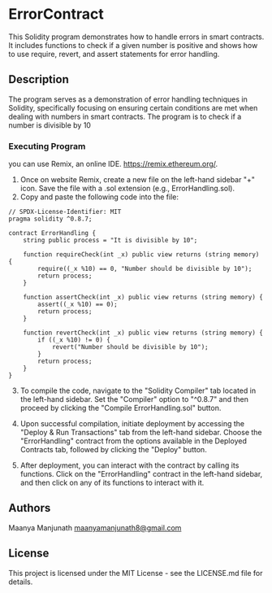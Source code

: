 # ErrorContract

This Solidity program demonstrates how to handle errors in smart contracts. It includes functions to check if a given number is positive and shows how to use require, revert, and assert statements for error handling.

## Description

The program serves as a demonstration of error handling techniques in Solidity, specifically focusing on ensuring certain conditions are met when dealing with numbers in smart contracts. 
The program is to check if a number is divisible by 10 

### Executing Program

you can use Remix, an online IDE. https://remix.ethereum.org/.

1. Once on website Remix, create a new file on the left-hand sidebar "+" icon. Save the file with a .sol extension (e.g., ErrorHandling.sol).
2. Copy and paste the following code into the file:

```solidity
// SPDX-License-Identifier: MIT
pragma solidity ^0.8.7;

contract ErrorHandling {
    string public process = "It is divisible by 10";

    function requireCheck(int _x) public view returns (string memory) {
        require((_x %10) == 0, "Number should be divisible by 10");
        return process;
    }

    function assertCheck(int _x) public view returns (string memory) {
        assert((_x %10) == 0);
        return process;
    }

    function revertCheck(int _x) public view returns (string memory) {
        if ((_x %10) != 0) {
            revert("Number should be divisible by 10");
        }
        return process;
    }
}
```

3. To compile the code, navigate to the "Solidity Compiler" tab located in the left-hand sidebar. Set the "Compiler" option to "^0.8.7" and then proceed by clicking the "Compile ErrorHandling.sol" button.

4. Upon successful compilation, initiate deployment by accessing the "Deploy & Run Transactions" tab from the left-hand sidebar. Choose the "ErrorHandling" contract from the options available in the Deployed Contracts tab, followed by clicking the "Deploy" button.

5. After deployment, you can interact with the contract by calling its functions. Click on the "ErrorHandling" contract in the left-hand sidebar, and then click on any of its functions to interact with it.

## Authors

Maanya Manjunath 
maanyamanjunath8@gmail.com

## License

This project is licensed under the MIT License - see the LICENSE.md file for details.
